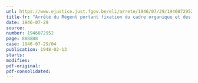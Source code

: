 ```yaml
---
url: https://www.ejustice.just.fgov.be/eli/arrete/1946/07/29/1946072952/justel
title-fr: "Arrêté du Régent portant fixation du cadre organique et des barèmes du personnel du ministère des affaires économiques et de l'arrêté du régent du 4 juin 1947, relatif au cadre temporaire en ce qui concerne le cadre de l'économat des services généraux"
date: 1946-07-29
source:
number: 1946072952
page: 888888
case: 1946-07-29/04
publication: 1948-02-13
starts:
modifies:
pdf-original:
pdf-consolidated:
---
```


